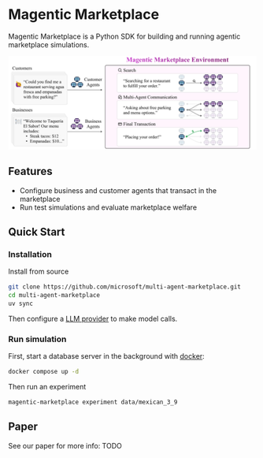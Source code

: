 # Magentic Marketplace

Magentic Marketplace is a Python SDK for building and running agentic marketplace simulations. 

![Magentic Marketplace](/.github/images/landing.png)

## Features

- Configure business and customer agents that transact in the marketplace
- Run test simulations and evaluate marketplace welfare

## Quick Start

### Installation

Install from source
```bash
git clone https://github.com/microsoft/multi-agent-marketplace.git
cd multi-agent-marketplace
uv sync
```

Then configure a [LLM provider](./DEV.md) to make model calls.

### Run simulation

First, start a database server in the background with [docker](https://www.docker.com/get-started/):

```bash
docker compose up -d
```

Then run an experiment

```bash
magentic-marketplace experiment data/mexican_3_9
```

## Paper
See our paper for more info: TODO